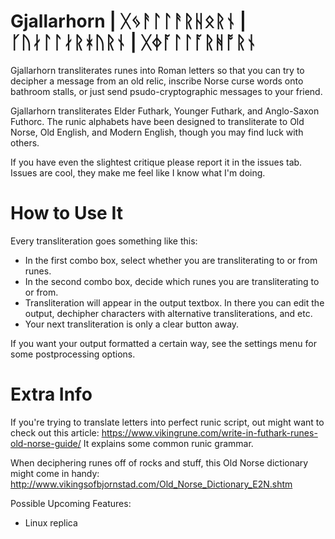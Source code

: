 # Gjallarhorn | ᚷᛃᚨᛚᛚᚨᚱᚺᛟᚱᚾ | ᚴᚢᛅᛚᛚᛅᚱᚼᚢᚱᚾ | ᚷᛄᚪᛚᛚᚪᚱᚻᚩᚱᚾ #

Gjallarhorn transliterates runes into Roman letters so that you can try to decipher a message from an old relic, inscribe Norse curse words onto bathroom stalls, or just send psudo-cryptographic messages to your friend.

Gjallarhorn transliterates Elder Futhark, Younger Futhark, and Anglo-Saxon Futhorc. The runic alphabets have been designed to transliterate to Old Norse, Old English, and Modern English, though you may find luck with others.

If you have even the slightest critique please report it in the issues tab. Issues are cool, they make me feel like I know what I'm doing.



# How to Use It #

Every transliteration goes something like this:
- In the first combo box, select whether you are transliterating to or from runes.
- In the second combo box, decide which runes you are transliterating to or from.
- Transliteration will appear in the output textbox. In there you can edit the output, dechipher characters with alternative transliterations, and etc.
- Your next transliteration is only a clear button away.

If you want your output formatted a certain way, see the settings menu for some postprocessing options.



# Extra Info #

If you're trying to translate letters into perfect runic script, out might want to check out this article:
https://www.vikingrune.com/write-in-futhark-runes-old-norse-guide/
It explains some common runic grammar.

When deciphering runes off of rocks and stuff, this Old Norse dictionary might come in handy:
http://www.vikingsofbjornstad.com/Old_Norse_Dictionary_E2N.shtm

Possible Upcoming Features:
- Linux replica
